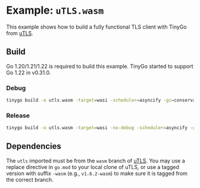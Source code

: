 # Example: `uTLS.wasm`

This example shows how to build a fully functional TLS client with TinyGo from [uTLS](https://github.com/refraction-networking/utls/tree/wasm). 

## Build

Go 1.20/1.21/1.22 is required to build this example. TinyGo started to support Go 1.22 in v0.31.0.

### Debug

```bash
tinygo build -o utls.wasm -target=wasi -scheduler=asyncify -gc=conservative -tags=purego .
```

### Release

```bash
tinygo build -o utls.wasm -target=wasi -no-debug -scheduler=asyncify -gc=conservative -tags=purego .
```

## Dependencies

The `utls` imported must be from the `wasm` branch of [uTLS](https://github.com/refraction-networking/utls/tree/wasm). You may use a replace directive in `go.mod` to your local clone of uTLS, or use a tagged version with suffix `-wasm` (e.g., `v1.6.2-wasm`) to make sure it is tagged from the correct branch.
